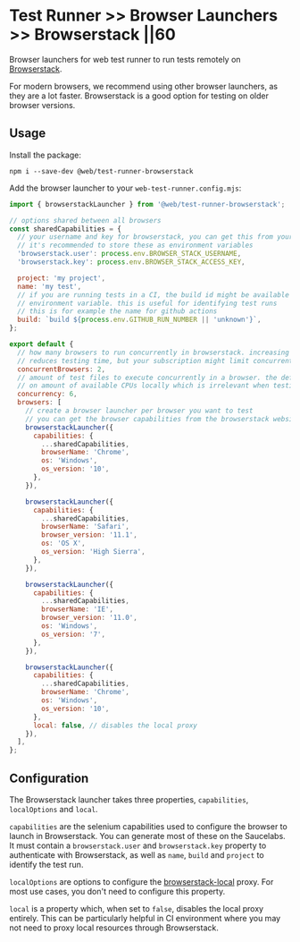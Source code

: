 # Test Runner >> Browser Launchers >> Browserstack ||60

Browser launchers for web test runner to run tests remotely on [Browserstack](https://www.browserstack.com/).

For modern browsers, we recommend using other browser launchers, as they are a lot faster. Browserstack is a good option for testing on older browser versions.

## Usage

Install the package:

```
npm i --save-dev @web/test-runner-browserstack
```

Add the browser launcher to your `web-test-runner.config.mjs`:

```js
import { browserstackLauncher } from '@web/test-runner-browserstack';

// options shared between all browsers
const sharedCapabilities = {
  // your username and key for browserstack, you can get this from your browserstack account
  // it's recommended to store these as environment variables
  'browserstack.user': process.env.BROWSER_STACK_USERNAME,
  'browserstack.key': process.env.BROWSER_STACK_ACCESS_KEY,

  project: 'my project',
  name: 'my test',
  // if you are running tests in a CI, the build id might be available as an
  // environment variable. this is useful for identifying test runs
  // this is for example the name for github actions
  build: `build ${process.env.GITHUB_RUN_NUMBER || 'unknown'}`,
};

export default {
  // how many browsers to run concurrently in browserstack. increasing this significantly
  // reduces testing time, but your subscription might limit concurrent connections
  concurrentBrowsers: 2,
  // amount of test files to execute concurrently in a browser. the default value is based
  // on amount of available CPUs locally which is irrelevant when testing remotely
  concurrency: 6,
  browsers: [
    // create a browser launcher per browser you want to test
    // you can get the browser capabilities from the browserstack website
    browserstackLauncher({
      capabilities: {
        ...sharedCapabilities,
        browserName: 'Chrome',
        os: 'Windows',
        os_version: '10',
      },
    }),

    browserstackLauncher({
      capabilities: {
        ...sharedCapabilities,
        browserName: 'Safari',
        browser_version: '11.1',
        os: 'OS X',
        os_version: 'High Sierra',
      },
    }),

    browserstackLauncher({
      capabilities: {
        ...sharedCapabilities,
        browserName: 'IE',
        browser_version: '11.0',
        os: 'Windows',
        os_version: '7',
      },
    }),

    browserstackLauncher({
      capabilities: {
        ...sharedCapabilities,
        browserName: 'Chrome',
        os: 'Windows',
        os_version: '10',
      },
      local: false, // disables the local proxy
    }),
  ],
};
```

## Configuration

The Browserstack launcher takes three properties, `capabilities`, `localOptions` and `local`.

`capabilities` are the selenium capabilities used to configure the browser to launch in Browserstack. You can generate most of these on the Saucelabs. It must contain a `browserstack.user` and `browserstack.key` property to authenticate with Browserstack, as well as `name`, `build` and `project` to identify the test run.

`localOptions` are options to configure the [browserstack-local](https://www.npmjs.com/package/browserstack-local) proxy. For most use cases, you don't need to configure this property.

`local` is a property which, when set to `false`, disables the local proxy entirely. This can be particularly helpful in CI environment where you may not need to proxy local resources through Browserstack.
